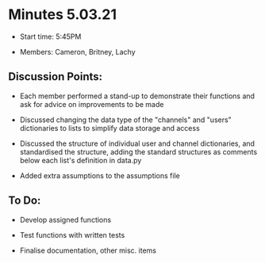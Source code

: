 # Minutes 5.03.21

* Start time: 5:45PM 

* Members: Cameron, Britney, Lachy 

## Discussion Points: 

* Each member performed a stand-up to demonstrate their functions and ask for advice on improvements to be made 

* Discussed changing the data type of the "channels" and "users" dictionaries to lists to simplify data storage and access 

* Discussed the structure of individual user and channel dictionaries, and standardised the structure, adding the standard structures as comments below each list's definition in data.py 

* Added extra assumptions to the assumptions file 

## To Do: 

* Develop assigned functions 

* Test functions with written tests 

* Finalise documentation, other misc. items 